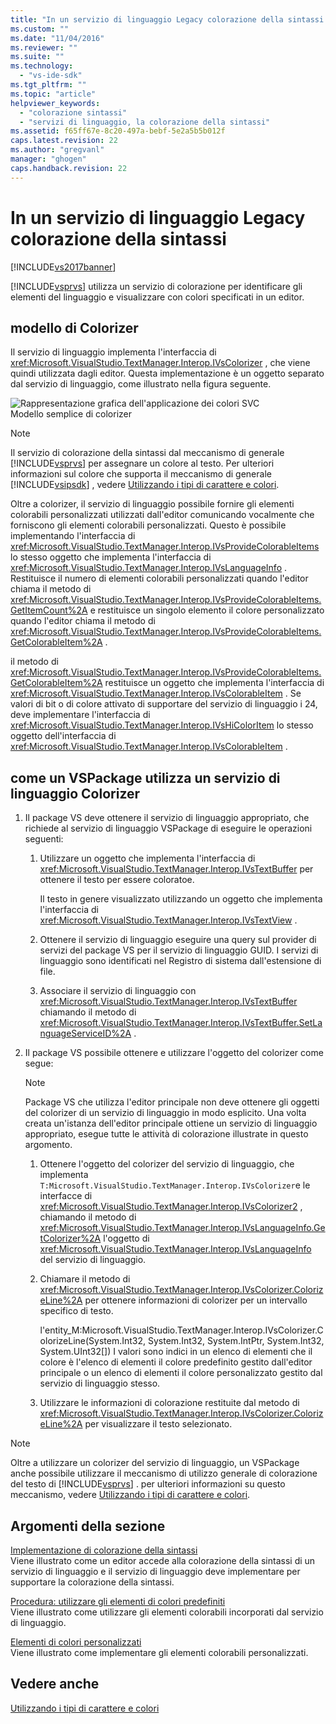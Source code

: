 ```yaml
---
title: "In un servizio di linguaggio Legacy colorazione della sintassi | Microsoft Docs"
ms.custom: ""
ms.date: "11/04/2016"
ms.reviewer: ""
ms.suite: ""
ms.technology: 
  - "vs-ide-sdk"
ms.tgt_pltfrm: ""
ms.topic: "article"
helpviewer_keywords: 
  - "colorazione sintassi"
  - "servizi di linguaggio, la colorazione della sintassi"
ms.assetid: f65ff67e-8c20-497a-bebf-5e2a5b5b012f
caps.latest.revision: 22
ms.author: "gregvanl"
manager: "ghogen"
caps.handback.revision: 22
---
```

# In un servizio di linguaggio Legacy colorazione della sintassi
[!INCLUDE[vs2017banner](../../code-quality/includes/vs2017banner.md)]

[!INCLUDE[vsprvs](../../code-quality/includes/vsprvs_md.md)] utilizza un servizio di colorazione per identificare gli elementi del linguaggio e visualizzare con colori specificati in un editor.  
  
## modello di Colorizer  
 Il servizio di linguaggio implementa l'interfaccia di <xref:Microsoft.VisualStudio.TextManager.Interop.IVsColorizer> , che viene quindi utilizzata dagli editor.  Questa implementazione è un oggetto separato dal servizio di linguaggio, come illustrato nella figura seguente.  
  
 ![Rappresentazione grafica dell'applicazione dei colori SVC](~/extensibility/internals/media/figlgsvccolorizer.gif "FigLgSvcColorizer")  
Modello semplice di colorizer  
  
> [!NOTE]
>  Il servizio di colorazione della sintassi dal meccanismo di generale [!INCLUDE[vsprvs](../../code-quality/includes/vsprvs_md.md)] per assegnare un colore al testo.  Per ulteriori informazioni sul colore che supporta il meccanismo di generale [!INCLUDE[vsipsdk](../../extensibility/includes/vsipsdk_md.md)] , vedere [Utilizzando i tipi di carattere e colori](../../extensibility/using-fonts-and-colors.md).  
  
 Oltre a colorizer, il servizio di linguaggio possibile fornire gli elementi colorabili personalizzati utilizzati dall'editor comunicando vocalmente che forniscono gli elementi colorabili personalizzati.  Questo è possibile implementando l'interfaccia di <xref:Microsoft.VisualStudio.TextManager.Interop.IVsProvideColorableItems> lo stesso oggetto che implementa l'interfaccia di <xref:Microsoft.VisualStudio.TextManager.Interop.IVsLanguageInfo> .  Restituisce il numero di elementi colorabili personalizzati quando l'editor chiama il metodo di <xref:Microsoft.VisualStudio.TextManager.Interop.IVsProvideColorableItems.GetItemCount%2A> e restituisce un singolo elemento il colore personalizzato quando l'editor chiama il metodo di <xref:Microsoft.VisualStudio.TextManager.Interop.IVsProvideColorableItems.GetColorableItem%2A> .  
  
 il metodo di <xref:Microsoft.VisualStudio.TextManager.Interop.IVsProvideColorableItems.GetColorableItem%2A> restituisce un oggetto che implementa l'interfaccia di <xref:Microsoft.VisualStudio.TextManager.Interop.IVsColorableItem> .  Se valori di bit o di colore attivato di supportare del servizio di linguaggio i 24, deve implementare l'interfaccia di <xref:Microsoft.VisualStudio.TextManager.Interop.IVsHiColorItem> lo stesso oggetto dell'interfaccia di <xref:Microsoft.VisualStudio.TextManager.Interop.IVsColorableItem> .  
  
## come un VSPackage utilizza un servizio di linguaggio Colorizer  
  
1.  Il package VS deve ottenere il servizio di linguaggio appropriato, che richiede al servizio di linguaggio VSPackage di eseguire le operazioni seguenti:  
  
    1.  Utilizzare un oggetto che implementa l'interfaccia di <xref:Microsoft.VisualStudio.TextManager.Interop.IVsTextBuffer> per ottenere il testo per essere coloratoe.  
  
         Il testo in genere visualizzato utilizzando un oggetto che implementa l'interfaccia di <xref:Microsoft.VisualStudio.TextManager.Interop.IVsTextView> .  
  
    2.  Ottenere il servizio di linguaggio eseguire una query sul provider di servizi del package VS per il servizio di linguaggio GUID.  I servizi di linguaggio sono identificati nel Registro di sistema dall'estensione di file.  
  
    3.  Associare il servizio di linguaggio con <xref:Microsoft.VisualStudio.TextManager.Interop.IVsTextBuffer> chiamando il metodo di <xref:Microsoft.VisualStudio.TextManager.Interop.IVsTextBuffer.SetLanguageServiceID%2A> .  
  
2.  Il package VS possibile ottenere e utilizzare l'oggetto del colorizer come segue:  
  
    > [!NOTE]
    >  Package VS che utilizza l'editor principale non deve ottenere gli oggetti del colorizer di un servizio di linguaggio in modo esplicito.  Una volta creata un'istanza dell'editor principale ottiene un servizio di linguaggio appropriato, esegue tutte le attività di colorazione illustrate in questo argomento.  
  
    1.  Ottenere l'oggetto del colorizer del servizio di linguaggio, che implementa `T:Microsoft.VisualStudio.TextManager.Interop.IVsColorizer`e le interfacce di <xref:Microsoft.VisualStudio.TextManager.Interop.IVsColorizer2> , chiamando il metodo di <xref:Microsoft.VisualStudio.TextManager.Interop.IVsLanguageInfo.GetColorizer%2A> l'oggetto di <xref:Microsoft.VisualStudio.TextManager.Interop.IVsLanguageInfo> del servizio di linguaggio.  
  
    2.  Chiamare il metodo di <xref:Microsoft.VisualStudio.TextManager.Interop.IVsColorizer.ColorizeLine%2A> per ottenere informazioni di colorizer per un intervallo specifico di testo.  
  
         l'entity\_M:Microsoft.VisualStudio.TextManager.Interop.IVsColorizer.ColorizeLine\(System.Int32, System.Int32, System.IntPtr, System.Int32, System.UInt32\[\]\)  I valori sono indici in un elenco di elementi che il colore è l'elenco di elementi il colore predefinito gestito dall'editor principale o un elenco di elementi il colore personalizzato gestito dal servizio di linguaggio stesso.  
  
    3.  Utilizzare le informazioni di colorazione restituite dal metodo di <xref:Microsoft.VisualStudio.TextManager.Interop.IVsColorizer.ColorizeLine%2A> per visualizzare il testo selezionato.  
  
> [!NOTE]
>  Oltre a utilizzare un colorizer del servizio di linguaggio, un VSPackage anche possibile utilizzare il meccanismo di utilizzo generale di colorazione del testo di [!INCLUDE[vsprvs](../../code-quality/includes/vsprvs_md.md)] .  per ulteriori informazioni su questo meccanismo, vedere [Utilizzando i tipi di carattere e colori](../../extensibility/using-fonts-and-colors.md).  
  
## Argomenti della sezione  
 [Implementazione di colorazione della sintassi](../../extensibility/internals/implementing-syntax-coloring.md)  
 Viene illustrato come un editor accede alla colorazione della sintassi di un servizio di linguaggio e il servizio di linguaggio deve implementare per supportare la colorazione della sintassi.  
  
 [Procedura: utilizzare gli elementi di colori predefiniti](../../extensibility/internals/how-to-use-built-in-colorable-items.md)  
 Viene illustrato come utilizzare gli elementi colorabili incorporati dal servizio di linguaggio.  
  
 [Elementi di colori personalizzati](../../extensibility/internals/custom-colorable-items.md)  
 Viene illustrato come implementare gli elementi colorabili personalizzati.  
  
## Vedere anche  
 [Utilizzando i tipi di carattere e colori](../../extensibility/using-fonts-and-colors.md)